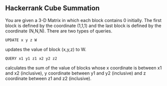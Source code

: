 ## Hackerrank Cube Summation

You are given a 3-D Matrix in which each block contains 0 initially. The first block is defined by the coordinate (1,1,1) and the last block is defined by the coordinate (N,N,N). There are two types of queries.

```
UPDATE x y z W
```

updates the value of block (x,y,z) to W.

```
QUERY x1 y1 z1 x2 y2 z2
```

calculates the sum of the value of blocks whose x coordinate is between x1 and x2 (inclusive), y coordinate between y1 and y2 (inclusive) and z coordinate between z1 and z2 (inclusive).
